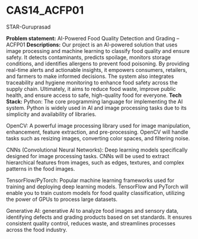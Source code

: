 # CAS14_ACFP01
STAR-Guruprasad

**Problem statement:** 
AI-Powered Food Quality Detection and Grading – ACFP01
**Descriptions:**
Our project is an AI-powered solution that uses image processing and machine learning to classify food quality and ensure safety. It detects contaminants, predicts spoilage, monitors storage conditions, and identifies allergens to prevent food poisoning. By providing real-time alerts and actionable insights, it empowers consumers, retailers, and farmers to make informed decisions. The system also integrates traceability and hygiene monitoring to enhance food safety across the supply chain. Ultimately, it aims to reduce food waste, improve public health, and ensure access to safe, high-quality food for everyone.
**Tech Stack:**
Python: The core programming language for implementing the AI system. Python is widely used in AI and image processing tasks due to its simplicity and availability of libraries.

OpenCV: A powerful image processing library used for image manipulation, enhancement, feature extraction, and pre-processing. OpenCV will handle tasks such as resizing images, converting color spaces, and filtering noise.

CNNs (Convolutional Neural Networks): Deep learning models specifically designed for image processing tasks. CNNs will be used to extract hierarchical features from images, such as edges, textures, and complex patterns in the food images.

TensorFlow/PyTorch: Popular machine learning frameworks used for training and deploying deep learning models. TensorFlow and PyTorch will enable you to train custom models for food quality classification, utilizing the power of GPUs to process large datasets.

Generative AI: generative AI to analyze food images and sensory data, identifying defects and grading products based on set standards. It ensures consistent quality control, reduces waste, and streamlines processes across the food industry.
